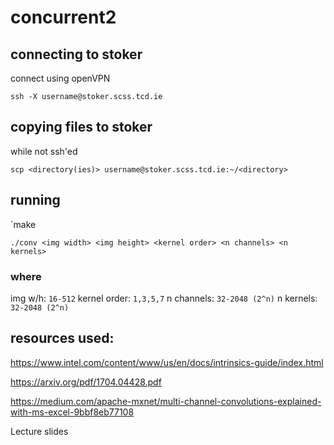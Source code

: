 # concurrent2

## connecting to stoker
connect using openVPN

`ssh -X username@stoker.scss.tcd.ie`

## copying files to stoker
while not ssh'ed

`scp <directory(ies)> username@stoker.scss.tcd.ie:~/<directory>`

## running
`make

`./conv <img width> <img height> <kernel order> <n channels> <n kernels>`

### where
img w/h:		`16-512`
kernel order:	`1,3,5,7`
n channels:		`32-2048 (2^n)`
n kernels:		`32-2048 (2^n)`

## resources used:
https://www.intel.com/content/www/us/en/docs/intrinsics-guide/index.html

https://arxiv.org/pdf/1704.04428.pdf

https://medium.com/apache-mxnet/multi-channel-convolutions-explained-with-ms-excel-9bbf8eb77108

Lecture slides
